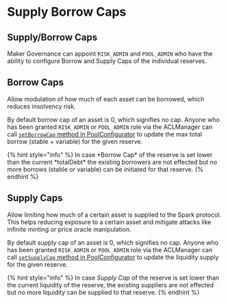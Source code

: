 # Supply Borrow Caps

## Supply/Borrow Caps

Maker Governance can appoint `RISK_ADMIN` and `POOL_ADMIN` who have the ability to configure Borrow and Supply Caps of the individual reserves.

## **Borrow Caps**

Allow modulation of how much of each asset can be borrowed, which reduces insolvency risk.

By default borrow cap of an asset is 0, which signifies no cap. Anyone who has been granted `RISK_ADMIN` or `POOL_ADMIN` role via the ACLManager can call [`setBorrowCap` method in PoolConfigurator](../contracts/core-contracts/poolconfigurator.md#write-methods) to update the max total borrow (stable + variable) for the given reserve.

{% hint style="info" %}
In case \*Borrow Cap\* of the reserve is set lower than the current \*totalDebt\* the existing borrowers are not effected but no more borrows (stable or variable) can be initiated for that reserve.
{% endhint %}

## **Supply Caps**

Allow limiting how much of a certain asset is supplied to the Spark protocol. This helps reducing exposure to a certain asset and mitigate attacks like infinite minting or price oracle manipulation.

By default supply cap of an asset is 0, which signifies no cap. Anyone who has been granted `RISK_ADMIN` or `POOL_ADMIN` role via the ACLManager can call [`setSupplyCap` method in PoolConfigurator](../contracts/core-contracts/poolconfigurator.md#write-methods) to update the liquidity supply for the given reserve.

{% hint style="info" %}
In case _Supply Cap_ of the reserve is set lower than the current liquidity of the reserve, the existing suppliers are not effected but no more liquidity can be supplied to that reserve.
{% endhint %}

